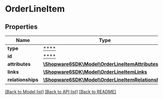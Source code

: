 # OrderLineItem

## Properties
Name | Type | Description | Notes
------------ | ------------- | ------------- | -------------
**type** | [****](.md) |  | [optional] 
**id** | [****](.md) |  | [optional] 
**attributes** | [**\Shopware6SDK\Model\OrderLineItemAttributes**](OrderLineItemAttributes.md) |  | [optional] 
**links** | [**\Shopware6SDK\Model\OrderLineItemLinks**](OrderLineItemLinks.md) |  | [optional] 
**relationships** | [**\Shopware6SDK\Model\OrderLineItemRelationships**](OrderLineItemRelationships.md) |  | [optional] 

[[Back to Model list]](../../README.md#documentation-for-models) [[Back to API list]](../../README.md#documentation-for-api-endpoints) [[Back to README]](../../README.md)

